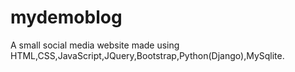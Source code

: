 # mydemoblog

A small social media website made using HTML,CSS,JavaScript,JQuery,Bootstrap,Python(Django),MySqlite.
